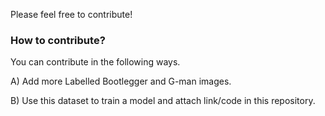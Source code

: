 Please feel free to contribute!


### How to contribute?

You can contribute in the following ways.

A) Add more Labelled Bootlegger and G-man images.

B) Use this dataset to train a model and attach link/code in this repository.

